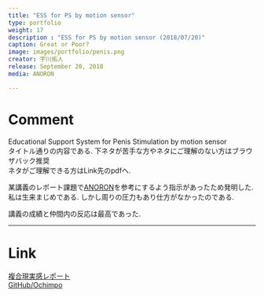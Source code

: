 ```yaml
---
title: "ESS for PS by motion sensor"
type: portfolio
weight: 17
description : "ESS for PS by motion sensor (2018/07/20)"
caption: Great or Poor?
image: images/portfolio/penis.png
creator: 宇川拓人
release: September 20, 2018
media: ANORON

---
```

# Comment
Educational Support System for Penis Stimulation by motion sensor<br>
タイトル通りの内容である. 下ネタが苦手な方やネタにご理解のない方はブラウザバック推奨<br>
ネタがご理解できる方はLink先のpdfへ. <br>

某講義のレポート課題で<a href= http://anohitolab.com/ target=”_blank”>ANORON</a>を参考にするよう指示があったため発明した. <br>
私は生来まじめである. しかし周りの圧力もあり仕方がなかったのである. <br>

講義の成績と仲間内の反応は最高であった. <br>

---
# Link
<a href= "https://sunagimon.github.io/pdf/ESSforPS" target=”_blank”>複合現実感レポート</a><br>
<a href= "https://github.com/sunagimon/Ochimpo" target=”_blank”>GitHub/Ochimpo</a>